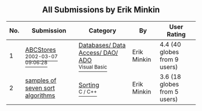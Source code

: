 ﻿<div align="center">

## All Submissions by Erik Minkin

</div>

No.  | Submission | Category | By   | User Rating
---- | ---------- | -------- | ---- | -----------
1 | [ABCStores<br /><sup>2002-03-07 09:06:28</sup>](https://github.com/Planet-Source-Code/erik-minkin-abcstores__1-32432) | [Databases/ Data Access/ DAO/ ADO<br /><sup>Visual Basic</sup>](../ByCategory/databases-data-access-dao-ado__1-6.md) | Erik Minkin | 4.4 (40 globes from 9 users)
2 | [samples of seven sort algorithms<br />](https://github.com/Planet-Source-Code/erik-minkin-samples-of-seven-sort-algorithms__3-3279) | [Sorting<br /><sup>C / C++</sup>](../ByCategory/sorting__3-24.md) | Erik Minkin | 3.6 (18 globes from 5 users)
